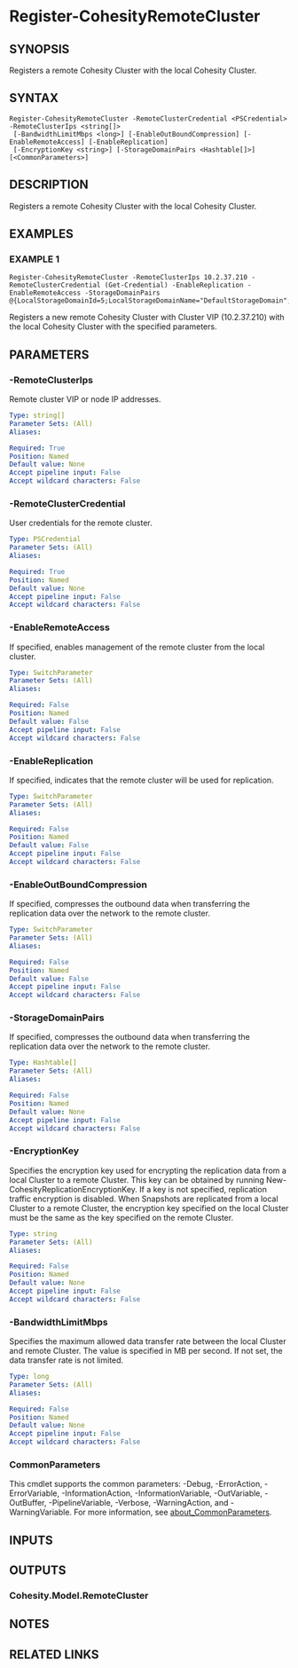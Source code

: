 # Register-CohesityRemoteCluster

## SYNOPSIS
Registers a remote Cohesity Cluster with the local Cohesity Cluster.

## SYNTAX

```
Register-CohesityRemoteCluster -RemoteClusterCredential <PSCredential> -RemoteClusterIps <string[]>
 [-BandwidthLimitMbps <long>] [-EnableOutBoundCompression] [-EnableRemoteAccess] [-EnableReplication]
 [-EncryptionKey <string>] [-StorageDomainPairs <Hashtable[]>] [<CommonParameters>]
```

## DESCRIPTION
Registers a remote Cohesity Cluster with the local Cohesity Cluster.

## EXAMPLES

### EXAMPLE 1
```
Register-CohesityRemoteCluster -RemoteClusterIps 10.2.37.210 -RemoteClusterCredential (Get-Credential) -EnableReplication -EnableRemoteAccess -StorageDomainPairs @{LocalStorageDomainId=5;LocalStorageDomainName="DefaultStorageDomain";RemoteStorageDomainId=5;RemoteStorageDomainName="DefaultStorageDomain"}
```

Registers a new remote Cohesity Cluster with Cluster VIP (10.2.37.210) with the local Cohesity Cluster with the specified parameters.

## PARAMETERS

### -RemoteClusterIps
Remote cluster VIP or node IP addresses.

```yaml
Type: string[]
Parameter Sets: (All)
Aliases:

Required: True
Position: Named
Default value: None
Accept pipeline input: False
Accept wildcard characters: False
```

### -RemoteClusterCredential
User credentials for the remote cluster.

```yaml
Type: PSCredential
Parameter Sets: (All)
Aliases:

Required: True
Position: Named
Default value: None
Accept pipeline input: False
Accept wildcard characters: False
```

### -EnableRemoteAccess
If specified, enables management of the remote cluster from the local cluster.

```yaml
Type: SwitchParameter
Parameter Sets: (All)
Aliases:

Required: False
Position: Named
Default value: False
Accept pipeline input: False
Accept wildcard characters: False
```

### -EnableReplication
If specified, indicates that the remote cluster will be used for replication.

```yaml
Type: SwitchParameter
Parameter Sets: (All)
Aliases:

Required: False
Position: Named
Default value: False
Accept pipeline input: False
Accept wildcard characters: False
```

### -EnableOutBoundCompression
If specified, compresses the outbound data when transferring the replication data over the network to the remote cluster.

```yaml
Type: SwitchParameter
Parameter Sets: (All)
Aliases:

Required: False
Position: Named
Default value: False
Accept pipeline input: False
Accept wildcard characters: False
```

### -StorageDomainPairs
If specified, compresses the outbound data when transferring the replication data over the network to the remote cluster.

```yaml
Type: Hashtable[]
Parameter Sets: (All)
Aliases:

Required: False
Position: Named
Default value: None
Accept pipeline input: False
Accept wildcard characters: False
```

### -EncryptionKey
Specifies the encryption key used for encrypting the replication data from a local Cluster to a remote Cluster.
This key can be obtained by running New-CohesityReplicationEncryptionKey.
If a key is not specified, replication traffic encryption is disabled.
When Snapshots are replicated from a local Cluster to a remote Cluster, the encryption key specified on the local Cluster must be the same as the key specified on the remote Cluster.

```yaml
Type: string
Parameter Sets: (All)
Aliases:

Required: False
Position: Named
Default value: None
Accept pipeline input: False
Accept wildcard characters: False
```

### -BandwidthLimitMbps
Specifies the maximum allowed data transfer rate between the local Cluster and remote Cluster.
The value is specified in MB per second.
If not set, the data transfer rate is not limited.

```yaml
Type: long
Parameter Sets: (All)
Aliases:

Required: False
Position: Named
Default value: None
Accept pipeline input: False
Accept wildcard characters: False
```

### CommonParameters
This cmdlet supports the common parameters: -Debug, -ErrorAction, -ErrorVariable, -InformationAction, -InformationVariable, -OutVariable, -OutBuffer, -PipelineVariable, -Verbose, -WarningAction, and -WarningVariable. For more information, see [about_CommonParameters](http://go.microsoft.com/fwlink/?LinkID=113216).

## INPUTS

## OUTPUTS

### Cohesity.Model.RemoteCluster
## NOTES

## RELATED LINKS
